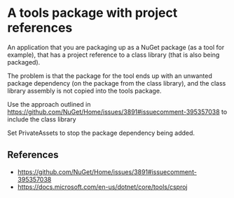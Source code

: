 # A tools package with project references

An application that you are packaging up as a NuGet package (as a tool for example), that has a project reference to a class library (that is also being packaged).

The problem is that the package for the tool ends up with an unwanted package dependency (on the package from the class library), and the class library assembly is not copied into the tools package.

Use the approach outlined in https://github.com/NuGet/Home/issues/3891#issuecomment-395357038 to include the class library

Set PrivateAssets to stop the package dependency being added.

## References

- https://github.com/NuGet/Home/issues/3891#issuecomment-395357038
- https://docs.microsoft.com/en-us/dotnet/core/tools/csproj

